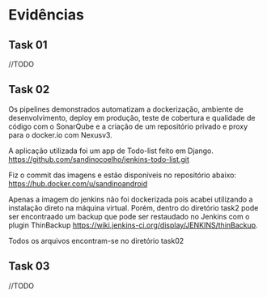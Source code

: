 # Evidências

## Task 01

//TODO

## Task 02

Os pipelines demonstrados automatizam a dockerização, ambiente de desenvolvimento, deploy em produção, teste de cobertura e qualidade de código com o SonarQube e a criação de um repositório privado e proxy para o docker.io com Nexusv3.

A aplicação utilizada foi um app de Todo-list feito em Django.
https://github.com/sandinocoelho/jenkins-todo-list.git


Fiz o commit das imagens e estão disponíveis no repositório abaixo:
https://hub.docker.com/u/sandinoandroid

Apenas a imagem do jenkins não foi dockerizada pois acabei utilizando a instalação direto na máquina virtual. Porém, dentro do diretório task2 pode ser encontraado um backup que pode ser restaudado no Jenkins com o plugin ThinBackup https://wiki.jenkins-ci.org/display/JENKINS/thinBackup.

Todos os arquivos encontram-se no diretório task02


## Task 03
//TODO
